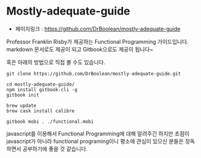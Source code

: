 # Mostly-adequate-guide
  - 페이지링크 : https://github.com/DrBoolean/mostly-adequate-guide

Professor Franklin Risby가 제공하는 Functional Programming 가이드입니다.
markdown 문서로도 제공이 되고 Gitbook으로도 제공이 됩니다~

혹은 아래의 방법으로 직접 볼 수도 있습니다.
```
git clone https://github.com/DrBoolean/mostly-adequate-guide.git

cd mostly-adequate-guide/
npm install gitbook-cli -g
gitbook init

brew update
brew cask install calibre

gitbook mobi . ./functional.mobi
```

javascript를 이용해서 Functional Programming에 대해 알려주긴 하지만 초점이 javascript가 아니라
functional programing이니 평소에 관심이 있으신 분들은 정독하면서 공부하기에 좋을 것 같습니다.
